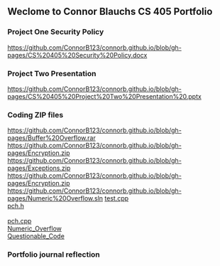 ## Weclome to Connor Blauchs CS 405 Portfolio


### Project One Security Policy
https://github.com/ConnorB123/connorb.github.io/blob/gh-pages/CS%20405%20Security%20Policy.docx

### Project Two Presentation
https://github.com/ConnorB123/connorb.github.io/blob/gh-pages/CS%20405%20Project%20Two%20Presentation%20.pptx

### Coding ZIP files
https://github.com/ConnorB123/connorb.github.io/blob/gh-pages/Buffer%20Overflow.rar
https://github.com/ConnorB123/connorb.github.io/blob/gh-pages/Encryption.zip
https://github.com/ConnorB123/connorb.github.io/blob/gh-pages/Exceptions.zip
https://github.com/ConnorB123/connorb.github.io/blob/gh-pages/Encryption.zip
https://github.com/ConnorB123/connorb.github.io/blob/gh-pages/Numeric%20Overflow.sln
<a href=" https://github.com/ConnorB123/connorb.github.io/blob/gh-pages/test.cpp">test.cpp</a> <br /> 
<a href=" https://github.com/ConnorB123/connorb.github.io/blob/gh-pages/pch.h">pch.h</a> <br />  
<a href="https://github.com/ConnorB123/connorb.github.io/blob/gh-pages/pch.cpp">pch.cpp</a> <br /> 
<a href="https://github.com/ConnorB123/connorb.github.io/blob/gh-pages/Numeric%20Overflow.sln">Numeric_Overflow</a> <br /> 
<a href="https://github.com/ConnorB123/connorb.github.io/blob/gh-pages/Questionable%20Code.zip">Questionable_Code</a> <br /> 


### Portfolio journal reflection
